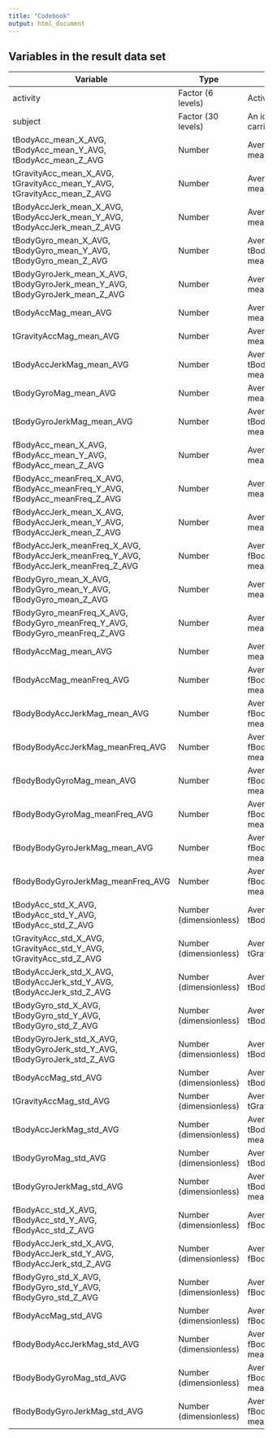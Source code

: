 ```yaml
---
title: "Codebook"
output: html_document
---
```


Variables in the result data set
--------------------------------

Variable | Type   | Description
---------|--------|------------
activity | Factor (6 levels) | Activity label
subject  | Factor (30 levels) | An identifier of the subject who carried out the experiment
tBodyAcc_mean_X_AVG, tBodyAcc_mean_Y_AVG, tBodyAcc_mean_Z_AVG | Number | Averages of tBodyAcc_mean measurements
tGravityAcc_mean_X_AVG, tGravityAcc_mean_Y_AVG, tGravityAcc_mean_Z_AVG | Number | Averages of tGravityAcc_mean measurements
tBodyAccJerk_mean_X_AVG, tBodyAccJerk_mean_Y_AVG, tBodyAccJerk_mean_Z_AVG | Number | Averages of tBodyAccJerk_mean measurements
tBodyGyro_mean_X_AVG, tBodyGyro_mean_Y_AVG, tBodyGyro_mean_Z_AVG | Number | Averages of tBodyGyro_mean_Y_AVG measurements
tBodyGyroJerk_mean_X_AVG, tBodyGyroJerk_mean_Y_AVG, tBodyGyroJerk_mean_Z_AVG | Number | Averages of tBodyGyroJerk_mean measurements
tBodyAccMag_mean_AVG | Number | Average of tBodyAccMag_mean measurement
tGravityAccMag_mean_AVG | Number | Average of tGravityAccMag_mean measurement
tBodyAccJerkMag_mean_AVG | Number | Average of tBodyAccJerkMag_mean measurement
tBodyGyroMag_mean_AVG | Number | Average of tBodyGyroMag_mean measurement
tBodyGyroJerkMag_mean_AVG | Number | Average of tBodyGyroJerkMag_mean measurement
fBodyAcc_mean_X_AVG, fBodyAcc_mean_Y_AVG, fBodyAcc_mean_Z_AVG | Number | Averages of fBodyAcc_mean measurements
fBodyAcc_meanFreq_X_AVG, fBodyAcc_meanFreq_Y_AVG, fBodyAcc_meanFreq_Z_AVG | Number | Averages of fBodyAcc_meanFreq measurements
fBodyAccJerk_mean_X_AVG, fBodyAccJerk_mean_Y_AVG, fBodyAccJerk_mean_Z_AVG | Number | Averages of fBodyAccJerk_mean measurements
fBodyAccJerk_meanFreq_X_AVG, fBodyAccJerk_meanFreq_Y_AVG, fBodyAccJerk_meanFreq_Z_AVG | Number | Averages of fBodyAccJerk_meanFreq measurements
fBodyGyro_mean_X_AVG, fBodyGyro_mean_Y_AVG, fBodyGyro_mean_Z_AVG | Number | Averages of fBodyGyro_mean measurements
fBodyGyro_meanFreq_X_AVG, fBodyGyro_meanFreq_Y_AVG, fBodyGyro_meanFreq_Z_AVG | Number | Averages of fBodyGyro_meanFreq measurements
fBodyAccMag_mean_AVG | Number | Average of fBodyAccMag_mean measurement
fBodyAccMag_meanFreq_AVG | Number | Average of fBodyAccMag_meanFreq measurement
fBodyBodyAccJerkMag_mean_AVG | Number | Average of fBodyBodyAccJerkMag_mean measurement
fBodyBodyAccJerkMag_meanFreq_AVG | Number | Average of fBodyBodyAccJerkMag_meanFreq measurement
fBodyBodyGyroMag_mean_AVG | Number | Average of fBodyBodyGyroMag_mean measurement
fBodyBodyGyroMag_meanFreq_AVG | Number | Average of fBodyBodyGyroMag_meanFreq measurement
fBodyBodyGyroJerkMag_mean_AVG | Number | Average of fBodyBodyGyroJerkMag_mean measurement
fBodyBodyGyroJerkMag_meanFreq_AVG | Number | Average of fBodyBodyGyroJerkMag_meanFreq measurement
tBodyAcc_std_X_AVG, tBodyAcc_std_Y_AVG, tBodyAcc_std_Z_AVG | Number (dimensionless) | Averages of standard deviation of tBodyAcc_std measurements
tGravityAcc_std_X_AVG, tGravityAcc_std_Y_AVG, tGravityAcc_std_Z_AVG | Number (dimensionless) |  Averages of standard deviation of tGravityAcc_std measurements
tBodyAccJerk_std_X_AVG, tBodyAccJerk_std_Y_AVG, tBodyAccJerk_std_Z_AVG | Number (dimensionless) |  Averages of standard deviation of tBodyAccJerk_std measurements
tBodyGyro_std_X_AVG, tBodyGyro_std_Y_AVG, tBodyGyro_std_Z_AVG | Number (dimensionless) |  Averages of standard deviation of tBodyGyro_std measurements
tBodyGyroJerk_std_X_AVG, tBodyGyroJerk_std_Y_AVG, tBodyGyroJerk_std_Z_AVG | Number (dimensionless) |  Averages of standard deviation of tBodyGyroJerk_std measurements
tBodyAccMag_std_AVG | Number (dimensionless) |  Averages of standard deviation of tBodyAccMag_std measurements
tGravityAccMag_std_AVG | Number (dimensionless) |  Average of standard deviation of tGravityAccMag_std measurement
tBodyAccJerkMag_std_AVG | Number (dimensionless) |  Average of standard deviation of tBodyAccJerkMag_std measurement
tBodyGyroMag_std_AVG | Number (dimensionless) |  Average of standard deviation of tBodyGyroMag_std measurement
tBodyGyroJerkMag_std_AVG | Number (dimensionless) |  Average of standard deviation of tBodyGyroJerkMag_std measurement
fBodyAcc_std_X_AVG, fBodyAcc_std_Y_AVG, fBodyAcc_std_Z_AVG | Number (dimensionless) |  Averages of standard deviation of fBodyAcc_std measurements
fBodyAccJerk_std_X_AVG, fBodyAccJerk_std_Y_AVG, fBodyAccJerk_std_Z_AVG | Number (dimensionless) |  Averages of standard deviation of fBodyAccJerk_std measurements
fBodyGyro_std_X_AVG, fBodyGyro_std_Y_AVG, fBodyGyro_std_Z_AVG | Number (dimensionless) |  Average of standard deviation of fBodyGyro_std measurements
fBodyAccMag_std_AVG | Number (dimensionless) |  Average of standard deviation of fBodyAccMag_std measurement
fBodyBodyAccJerkMag_std_AVG | Number (dimensionless) |  Average of standard deviation of fBodyBodyAccJerkMag_std measurement
fBodyBodyGyroMag_std_AVG | Number (dimensionless) |  Average of standard deviation of fBodyBodyGyroMag_std measurement
fBodyBodyGyroJerkMag_std_AVG | Number (dimensionless) |  Average of standard deviation of fBodyBodyGyroJerkMag_std measurement


